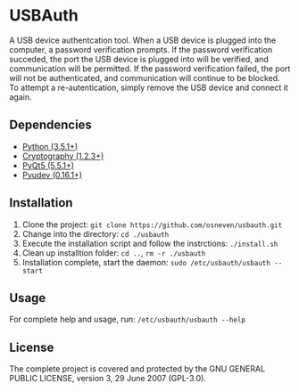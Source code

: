 # USBAuth
A USB device authentcation tool. When a USB device is plugged into the computer, a password verification prompts. If the password verification succeded, the port the USB device is plugged into will be verified, and communication will be permitted. If the password verification failed, the port will not be authenticated, and communication will continue to be blocked. To attempt a re-autentication, simply remove the USB device and connect it again.

## Dependencies
-   [Python (3.5.1+)](https://www.python.org/)
-   [Cryptography (1.2.3+)](https://pypi.python.org/pypi/cryptography)
-   [PyQt5 (5.5.1+)](https://pypi.python.org/pypi/PyQt5/5.6)
-   [Pyudev (0.16.1+)](https://pypi.python.org/pypi/pyudev)

## Installation
1.  Clone the project: `git clone https://github.com/osneven/usbauth.git`
2.  Change into the directory: `cd ./usbauth`
3.  Execute the installation script and follow the instrctions: `./install.sh`
4.  Clean up installtion folder: `cd ..`, `rm -r ./usbauth`
5.  Installation complete, start the daemon: `sudo /etc/usbauth/usbauth --start`

## Usage
For complete help and usage, run: `/etc/usbauth/usbauth --help`

## License
The complete project is covered and protected by the GNU GENERAL PUBLIC LICENSE, version 3, 29 June 2007 (GPL-3.0).
